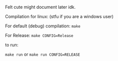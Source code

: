 Felt cute might document later idk.

Compilation for linux: (stfu if you are a windows user)

For default (debug) compilation: `make`

For Release: `make CONFIG=Release`

to run:

`make run` or `make run CONFIG=RELEASE`